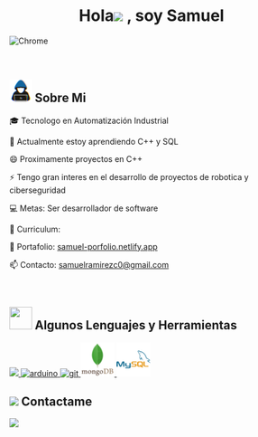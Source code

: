 
<h1 align="center"> Hola<img src = "https://raw.githubusercontent.com/MartinHeinz/MartinHeinz/master/wave.gif" width = 30px>  , soy Samuel</h1>
<p align='center'>
</p>

  

![Chrome ](https://user-images.githubusercontent.com/74038190/225813708-98b745f2-7d22-48cf-9150-083f1b00d6c9.gif)

<!--
**SamuelR099/SamuelR099** is a ✨ _special_ ✨ repository because its `README.md` (this file) appears on your GitHub profile.

Here are some ideas to get you started:

- 🔭 I’m currently working on ...
- 🌱 I’m currently learning ...
- 👯 I’m looking to collaborate on ...
- 🤔 I’m looking for help with ...
- 💬 Ask me about ...
- 📫 How to reach me: ...
- 😄 Pronouns: ...
- ⚡ Fun fact: ...
-->
<br>
 <h2 align="left"><picture><img src = "https://github.com/0xAbdulKhalid/0xAbdulKhalid/raw/main/assets/mdImages/about_me.gif" width = 40px></picture> Sobre Mi</h2>
 <p align="left">
   
🎓 Tecnologo en Automatización Industrial
   
🌱 Actualmente estoy aprendiendo C++ y SQL

😄 Proximamente proyectos en C++

⚡ Tengo gran interes en el desarrollo de proyectos de robotica y ciberseguridad

💻 Metas: Ser desarrollador de software 

📝 Curriculum:

💼 Portafolio: [samuel-porfolio.netlify.app](https://samuel-porfolio.netlify.app/)

📫 Contacto: samuelramirezc0@gmail.com
<!--Intro end-->
  </p>
<br>

## <img src="https://media2.giphy.com/media/QssGEmpkyEOhBCb7e1/giphy.gif?cid=ecf05e47a0n3gi1bfqntqmob8g9aid1oyj2wr3ds3mg700bl&rid=giphy.gif" width="40px" height="40px"> Algunos Lenguajes y Herramientas
<p align="left"> <a href= https://github.com/Aditya664?tab=repositories&q=&type=&language=cpp&sort= > <img width ='60px' src ='https://raw.githubusercontent.com/rahulbanerjee26/githubAboutMeGenerator/main/icons/cpp.svg'><a href="https://www.arduino.cc/" target="_blank" rel="noreferrer"> <img src="https://cdn.worldvectorlogo.com/logos/arduino-1.svg" alt="arduino" width="60" height="60"/> </a> </a> <a href="https://git-scm.com/" target="_blank" rel="noreferrer"> <img src="https://www.vectorlogo.zone/logos/git-scm/git-scm-icon.svg" alt="git" width="60" height="60"/> </a> <a href="https://www.mongodb.com/" target="_blank" rel="noreferrer"> <img src="https://raw.githubusercontent.com/devicons/devicon/master/icons/mongodb/mongodb-original-wordmark.svg" alt="mongodb" width="60" height="60"/> </a> <a href="https://www.mysql.com/" target="_blank" rel="noreferrer"> <img src="https://raw.githubusercontent.com/devicons/devicon/master/icons/mysql/mysql-original-wordmark.svg" alt="mysql" width="60" height="60"/>  </a></p>

## <img src='https://user-images.githubusercontent.com/74038190/216120981-b9507c36-0e04-4469-8e27-c99271b45ba5.png' width="40px"> Contactame 
<p align="left"> 
<a href="https://www.linkedin.com/in/samuel-ramirez-b99851208/"><img src="https://img.icons8.com/fluency/48/000000/linkedin.png" width="60px"></a>
 </p>
